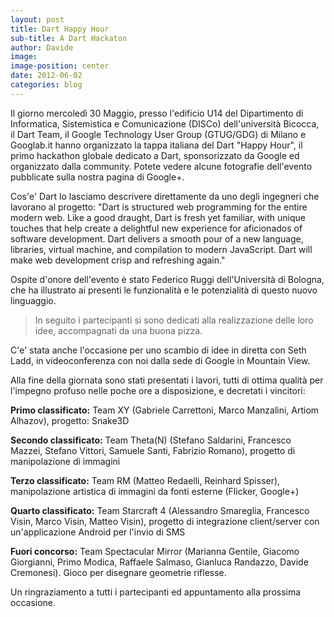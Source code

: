 ```yaml
---
layout: post
title: Dart Happy Hour
sub-title: A Dart Hackaton
author: Davide
image: 
image-position: center
date: 2012-06-02
categories: blog
---
```

Il giorno mercoledì 30 Maggio, presso l'edificio U14 del Dipartimento di Informatica, Sistemistica e Comunicazione (DISCo) dell'università Bicocca, il Dart Team, il Google Technology User Group (GTUG/GDG) di Milano e Googlab.it hanno organizzato la tappa italiana del Dart "Happy Hour", il primo hackathon globale dedicato a Dart, sponsorizzato da Google ed organizzato dalla community. Potete vedere alcune fotografie dell'evento pubblicate sulla nostra pagina di Google+.

Cos'e' Dart lo lasciamo descrivere direttamente da uno degli ingegneri che lavorano al progetto: "Dart is structured web programming for the entire modern web. Like a good draught, Dart is fresh yet familiar, with unique touches that help create a delightful new experience for aficionados of software development. Dart delivers a smooth pour of a new language, libraries, virtual machine, and compilation to modern JavaScript. Dart will make web development crisp and refreshing again."

Ospite d'onore dell'evento è stato Federico Ruggi dell'Università di Bologna, che ha illustrato ai presenti le funzionalità e le potenzialità di questo nuovo linguaggio.

> In seguito i partecipanti si sono dedicati alla realizzazione delle loro idee, accompagnati da una buona pizza.

C'e' stata anche l'occasione per uno scambio di idee in diretta con Seth Ladd, in videoconferenza con noi dalla sede di Google in Mountain View.

Alla fine della giornata sono stati presentati i lavori, tutti di ottima qualità per l'impegno profuso nelle poche ore a disposizione, e decretati i vincitori:

**Primo classificato:**
Team XY (Gabriele Carrettoni, Marco Manzalini, Artiom Alhazov), progetto: Snake3D

**Secondo classificato:**
Team Theta(N) (Stefano Saldarini, Francesco Mazzei, Stefano Vittori, Samuele Santi, Fabrizio Romano), progetto di manipolazione di immagini

**Terzo classificato:**
Team RM (Matteo Redaelli, Reinhard Spisser), manipolazione artistica di immagini da fonti esterne (Flicker, Google+)

**Quarto classificato:**
Team Starcraft 4 (Alessandro Smareglia, Francesco Visin, Marco Visin, Matteo Visin), progetto di integrazione client/server con un'applicazione Android per l'invio di SMS

**Fuori concorso:**
Team Spectacular Mirror (Marianna Gentile, Giacomo Giorgianni, Primo Modica, Raffaele Salmaso, Gianluca Randazzo, Davide Cremonesi). Gioco per disegnare geometrie riflesse.

Un ringraziamento a tutti i partecipanti ed appuntamento alla prossima occasione.